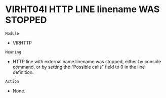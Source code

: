 # VIRHT04I HTTP LINE linename WAS STOPPED

`Module`
- VIRHTTP

`Meaning`
- HTTP line with external name linename was stopped, either by console command, or by setting the “Possible calls” field to 0 in the line definition.

`Action`
- None.
